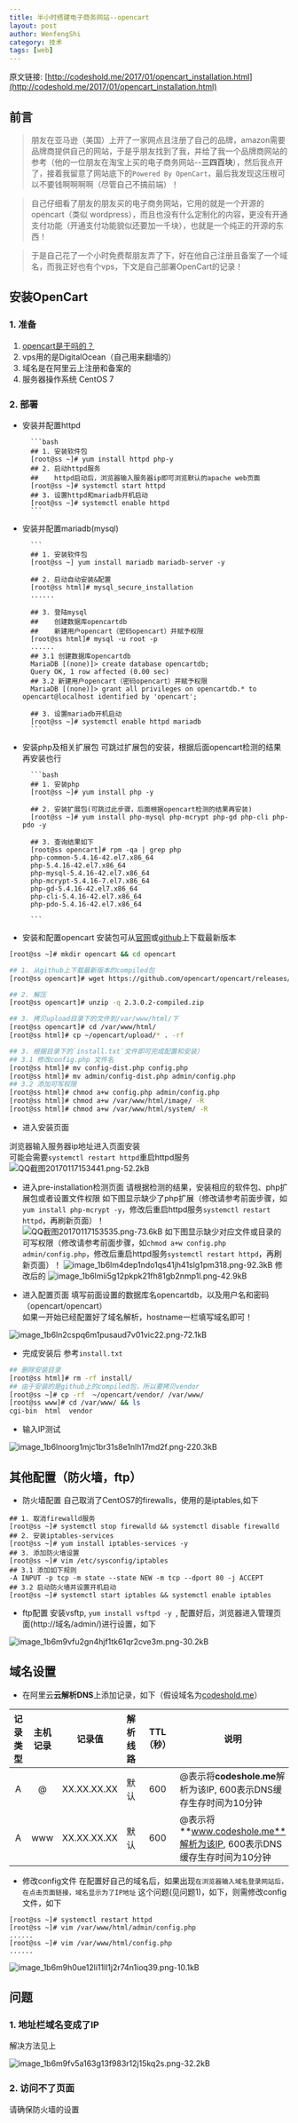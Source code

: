 ```yaml
---
title: 半小时搭建电子商务网站--opencart
layout: post
author: WenfengShi
category: 技术
tags: [web]
---
```

原文链接: [http://codeshold.me/2017/01/opencart_installation.html](http://codeshold.me/2017/01/opencart_installation.html)  


## 前言

> 朋友在亚马逊（美国）上开了一家网点且注册了自己的品牌，amazon需要品牌商提供自己的网站，于是乎朋友找到了我，并给了我一个品牌商网站的参考（他的一位朋友在淘宝上买的电子商务网站--**三四百块**），然后我点开了，接着我留意了网站底下的`Powered By OpenCart`，最后我发现这压根可以不要钱啊啊啊啊（尽管自己不搞前端）！


> 自己仔细看了朋友的朋友买的电子商务网站，它用的就是一个开源的opencart（类似 wordpress），而且也没有什么定制化的内容，更没有开通支付功能（开通支付功能貌似还要加一千块），也就是一个纯正的开源的东西！

> 于是自己花了一个小时免费帮朋友弄了下，好在他自己注册且备案了一个域名，而我正好也有个vps，下文是自己部署OpenCart的记录！



## 安装OpenCart

### 1. 准备

1. [opencart是干吗的？][1]
2. vps用的是DigitalOcean（自己用来翻墙的）
3. 域名是在阿里云上注册和备案的
4. 服务器操作系统 CentOS 7

### 2. 部署

- 安装并配置httpd

        ```bash
        ## 1. 安装软件包
        [root@ss ~]# yum install httpd php-y
        ## 2. 启动httpd服务
        ##    httpd启动后，浏览器输入服务器ip即可浏览默认的apache web页面
        [root@ss ~]# systemctl start httpd
        ## 3. 设置httpd和mariadb开机启动
        [root@ss ~]# systemctl enable httpd
        ```

- 安装并配置mariadb(mysql)

        ```
        ## 1. 安装软件包
        [root@ss ~] yum install mariadb mariadb-server -y

        ## 2. 启动自动安装&配置
        [root@ss html]# mysql_secure_installation 
        ......

        ## 3. 登陆mysql
        ##    创建数据库opencartdb
        ##    新建用户opencart（密码opencart）并赋予权限
        [root@ss html]# mysql -u root -p
        ......
        ## 3.1 创建数据库opencartdb
        MariaDB [(none)]> create database opencartdb;
        Query OK, 1 row affected (0.00 sec)
        ## 3.2 新建用户opencart（密码opencart）并赋予权限
        MariaDB [(none)]> grant all privileges on opencartdb.* to opencart@localhost identified by 'opencart';

        ## 3. 设置mariadb开机启动
        [root@ss ~]# systemctl enable httpd mariadb
        ```

- 安装php及相关扩展包
可跳过扩展包的安装，根据后面opencart检测的结果再安装也行

        ```bash
        ## 1. 安装php
        [root@ss ~]# yum install php -y

        ## 2. 安装扩展包(可跳过此步骤，后面根据opencart检测的结果再安装)
        [root@ss ~]# yum install php-mysql php-mcrypt php-gd php-cli php-pdo -y

        ## 3. 查询结果如下
        [root@ss opencart]# rpm -qa | grep php
        php-common-5.4.16-42.el7.x86_64
        php-5.4.16-42.el7.x86_64
        php-mysql-5.4.16-42.el7.x86_64
        php-mcrypt-5.4.16-7.el7.x86_64
        php-gd-5.4.16-42.el7.x86_64
        php-cli-5.4.16-42.el7.x86_64
        php-pdo-5.4.16-42.el7.x86_64

        ```

- 安装和配置opencart
安装包可从[官网][2]或[github][3]上下载最新版本

```bash
[root@ss ~]# mkdir opencart && cd opencart

## 1. 从github上下载最新版本的compiled包
[root@ss opencart]# wget https://github.com/opencart/opencart/releases/download/2.3.0.2/2.3.0.2-compiled.zip

## 2. 解压
[root@ss opencart]# unzip -q 2.3.0.2-compiled.zip

## 3. 拷贝upload目录下的文件到/var/www/html/下
[root@ss opencart]# cd /var/www/html/
[root@ss html]# cp ~/opencart/upload/* . -rf

## 3. 根据目录下的`install.txt`文件即可完成配置和安装）
## 3.1 修改config.php 文件名
[root@ss html]# mv config-dist.php config.php
[root@ss html]# mv admin/config-dist.php admin/config.php
## 3.2 添加可写权限
[root@ss html]# chmod a+w config.php admin/config.php 
[root@ss html]# chmod a+w /var/www/html/image/ -R
[root@ss html]# chmod a+w /var/www/html/system/ -R
```


- 进入安装页面

浏览器输入服务器ip地址进入页面安装  
可能会需要`systemctl restart httpd`重启httpd服务
![QQ截图20170117153441.png-52.2kB][4]


- 进入pre-installation检测页面
请根据检测的结果，安装相应的软件包、php扩展包或者设置文件权限
如下图显示缺少了php扩展（修改请参考前面步骤，如`yum install php-mcrypt -y`，修改后重启httpd服务`systemctl restart httpd`，再刷新页面）！  
![QQ截图20170117153535.png-73.6kB][5]
如下图显示缺少对应文件或目录的可写权限（修改请参考前面步骤，如`chmod a+w config.php admin/config.php`，修改后重启httpd服务`systemctl restart httpd`，再刷新页面）！
![image_1b6lm4dep1ndo1qs41jh41slg1pm318.png-92.3kB][6]
修改后的
![image_1b6lmii5g12pkpk21fh81gb2nmp1l.png-42.9kB][7]

- 进入配置页面 
填写前面设置的数据库名opencartdb，以及用户名和密码（opencart/opencart）  
如果一开始已经配置好了域名解析，hostname一栏填写域名即可！

![image_1b6ln2cspq6m1pusaud7v01vic22.png-72.1kB][8]

- 完成安装后
参考`install.txt`

```bash
## 删除安装目录
[root@ss html]# rm -rf install/
## 由于安装的是github上的compiled包，所以要拷贝vendor
[root@ss ~]# cp -rf  ~/opencart/vendor/ /var/www/
[root@ss www]# cd /var/www/ && ls 
cgi-bin  html  vendor
```

- 输入IP测试

![image_1b6lnoorg1mjc1br31s8e1nlh17md2f.png-220.3kB][9]

## 其他配置（防火墙，ftp）
- 防火墙配置
自己取消了CentOS7的firewalls，使用的是iptables,如下

```
## 1. 取消firewalld服务
[root@ss ~]# systemctl stop firewalld && systemctl disable firewalld
## 2. 安装iptables-services
[root@ss ~]# yum install iptables-services -y 
## 3. 添加防火墙设置
[root@ss ~]# vim /etc/sysconfig/iptables
## 3.1 添加如下规则
-A INPUT -p tcp -m state --state NEW -m tcp --dport 80 -j ACCEPT
## 3.2 启动防火墙并设置开机启动
[root@ss ~]# systemctl start iptables && systemctl enable iptables
```


- ftp配置
安装vsftp, `yum install vsftpd -y `, 配置好后，浏览器进入管理页面(http://域名/admin/)进行设置，如下

![image_1b6m9vfu2gn4hjf1tk61qr2cve3m.png-30.2kB][10]

## 域名设置
- 在阿里云**云解析DNS**上添加记录，如下（假设域名为[codeshold.me][11]）

|记录类型|主机记录|记录值|解析线路|TTL（秒）|说明|
|:------:|:------:|:----:|:------:|:-------:|----|
|A|@|XX.XX.XX.XX|默认|600|@表示将**codeshole.me**解析为该IP, 600表示DNS缓存生存时间为10分钟|
|A|www|XX.XX.XX.XX|默认|600|@表示将**www.codeshole.me**解析为该IP, 600表示DNS缓存生存时间为10分钟|


- 修改config文件
在配置好自己的域名后，如果出现`在浏览器输入域名登录网站后，在点击页面链接，域名显示为了IP地址` 这个问题(见问题1)，如下，则需修改config文件，如下

```
[root@ss ~]# systemctl restart httpd
[root@ss ~]# vim /var/www/html/admin/config.php 
......
[root@ss ~]# vim /var/www/html/config.php 
......
```

![image_1b6m9h0ue12li11ll1j2r74n1ioq39.png-10.1kB][12]

## 问题

### 1. 地址栏域名变成了IP

解决方法见上

![image_1b6m9fv5a163g13f983r12j15kq2s.png-32.2kB][13]

### 2. 访问不了页面

请确保防火墙的设置


  [1]: https://www.opencart.com/
  [2]: https://www.opencart.com/
  [3]: https://github.com/opencart/opencart/releases/download/
  [4]: http://static.zybuluo.com/wuzhimang/cma1g144mc4z30dayuggeqi8/QQ%E6%88%AA%E5%9B%BE20170117153441.png
  [5]: http://static.zybuluo.com/wuzhimang/nsisvfuabzn780ce0o5ya35w/QQ%E6%88%AA%E5%9B%BE20170117153535.png
  [6]: http://static.zybuluo.com/wuzhimang/c4cv7mffg2b7jsydikp2ht7h/image_1b6lm4dep1ndo1qs41jh41slg1pm318.png
  [7]: http://static.zybuluo.com/wuzhimang/b9ozbi8kcmgq51rjoey3fo3d/image_1b6lmii5g12pkpk21fh81gb2nmp1l.png
  [8]: http://static.zybuluo.com/wuzhimang/5bh6zmkvcbo696w482vgt14t/image_1b6ln2cspq6m1pusaud7v01vic22.png
  [9]: http://static.zybuluo.com/wuzhimang/6x4yzgckm8qhihwng1llns6e/image_1b6lnoorg1mjc1br31s8e1nlh17md2f.png
  [10]: http://static.zybuluo.com/wuzhimang/y52eu99nu78qqewdtj8zp2jn/image_1b6m9vfu2gn4hjf1tk61qr2cve3m.png
  [11]: http://codeshold.me/
  [12]: http://static.zybuluo.com/wuzhimang/nebcut87qu5sl67i8gm68mot/image_1b6m9h0ue12li11ll1j2r74n1ioq39.png
  [13]: http://static.zybuluo.com/wuzhimang/hlp1pc2ej3q1e6koqpcbzh2d/image_1b6m9fv5a163g13f983r12j15kq2s.png
